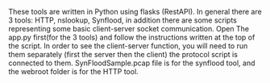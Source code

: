 These tools are written in Python using flasks (RestAPI). In general there are 3 tools: HTTP, nslookup, Synflood, in addition there are some scripts representing some basic client-server socket communication. 
Open The app.py first(for the 3 tools) and follow the instructions written at the top of the script. 
In order to see the client-server function, you will need to run them separately (first the server then the client) the protocol script is connected to them. SynFloodSample.pcap file is for the synflood tool, and the webroot folder is for the HTTP tool. 

